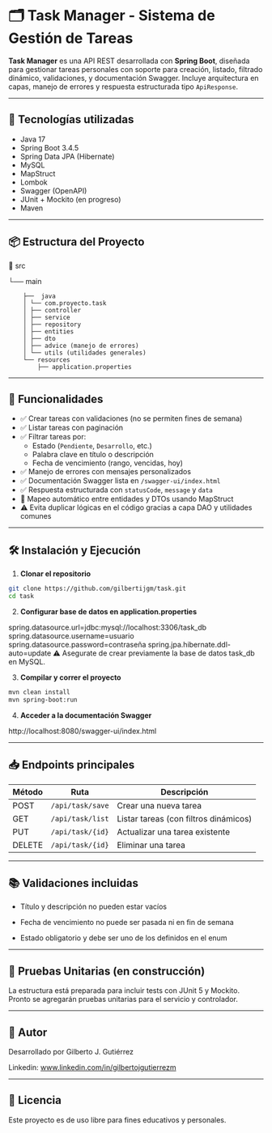 # 🗂️ Task Manager - Sistema de Gestión de Tareas

**Task Manager** es una API REST desarrollada con **Spring Boot**, diseñada para gestionar tareas personales con soporte para creación, listado, filtrado dinámico, validaciones, y documentación Swagger. Incluye arquitectura en capas, manejo de errores y respuesta estructurada tipo `ApiResponse`.

---

## 🚀 Tecnologías utilizadas

- Java 17
- Spring Boot 3.4.5
- Spring Data JPA (Hibernate)
- MySQL
- MapStruct
- Lombok
- Swagger (OpenAPI)
- JUnit + Mockito (en progreso)
- Maven

---

## 📦 Estructura del Proyecto

📁 src

└── main

        ├──  java
        │ └── com.proyecto.task
        │ ├── controller
        │ ├── service
        │ ├── repository
        │ ├── entities
        │ ├── dto
        │ ├── advice (manejo de errores)
        │ └── utils (utilidades generales)
        └── resources   
            ├── application.properties


---

## 🧩 Funcionalidades

- ✅ Crear tareas con validaciones (no se permiten fines de semana)
- ✅ Listar tareas con paginación
- ✅ Filtrar tareas por:
    - Estado (`Pendiente`, `Desarrollo`, etc.)
    - Palabra clave en título o descripción
    - Fecha de vencimiento (rango, vencidas, hoy)
- ✅ Manejo de errores con mensajes personalizados
- ✅ Documentación Swagger lista en `/swagger-ui/index.html`
- ✅ Respuesta estructurada con `statusCode`, `message` y `data`
- 🔄 Mapeo automático entre entidades y DTOs usando MapStruct
- ⚠️ Evita duplicar lógicas en el código gracias a capa DAO y utilidades comunes

---

## 🛠️ Instalación y Ejecución

1. **Clonar el repositorio**

```bash
git clone https://github.com/gilbertijgm/task.git
cd task
```
2. **Configurar base de datos en application.properties**

spring.datasource.url=jdbc:mysql://localhost:3306/task_db
spring.datasource.username=usuario
spring.datasource.password=contraseña
spring.jpa.hibernate.ddl-auto=update
⚠️ Asegurate de crear previamente la base de datos task_db en MySQL.

3. **Compilar y correr el proyecto**
```bash
mvn clean install
mvn spring-boot:run
```

4. **Acceder a la documentación Swagger**

http://localhost:8080/swagger-ui/index.html

---

## 📥 Endpoints principales

| Método | Ruta             | Descripción                           |
| ------ | ---------------- | ------------------------------------- |
| POST   | `/api/task/save` | Crear una nueva tarea                 |
| GET    | `/api/task/list` | Listar tareas (con filtros dinámicos) |
| PUT    | `/api/task/{id}` | Actualizar una tarea existente        |
| DELETE | `/api/task/{id}` | Eliminar una tarea                    |
---

## 📚 Validaciones incluidas
- Título y descripción no pueden estar vacíos

- Fecha de vencimiento no puede ser pasada ni en fin de semana

- Estado obligatorio y debe ser uno de los definidos en el enum

---

## 🧪 Pruebas Unitarias (en construcción)
La estructura está preparada para incluir tests con JUnit 5 y Mockito.
Pronto se agregarán pruebas unitarias para el servicio y controlador.

---

## 🤝 Autor
Desarrollado por Gilberto J. Gutiérrez

Linkedin:  www.linkedin.com/in/gilbertojgutierrezm

---

## 📝 Licencia

Este proyecto es de uso libre para fines educativos y personales.
